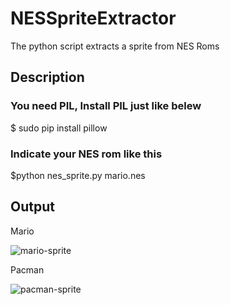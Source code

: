 # NESSpriteExtractor
The python script extracts a sprite from NES Roms

## Description
### You need PIL, Install PIL just like belew
$ sudo pip install pillow

### Indicate your NES rom like this
$python nes_sprite.py mario.nes

## Output
Mario

![mario-sprite](https://raw.githubusercontent.com/wiki/cyario/NESSpriteExtractor/sprite.png)


Pacman

![pacman-sprite](https://raw.githubusercontent.com/wiki/cyario/NESSpriteExtractor/sprite2.png)
